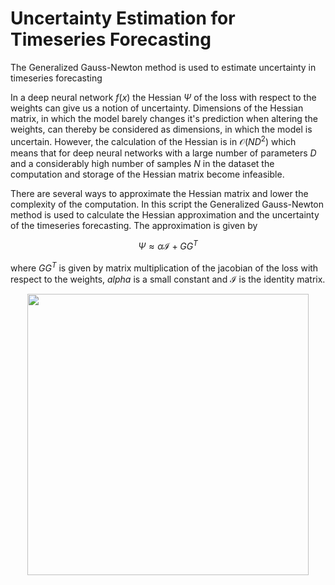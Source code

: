 # Uncertainty Estimation for Timeseries Forecasting
The Generalized Gauss-Newton method is used to estimate uncertainty in timeseries forecasting

In a deep neural network $f(x)$ the Hessian $\Psi$ of the loss with respect to the weights can give us a notion of uncertainty. Dimensions of the Hessian matrix, in which the model barely changes it's prediction when altering the weights, can thereby be considered as dimensions, in which the model is uncertain. However, the calculation of the Hessian is in $\mathcal{O}(ND^2)$ which means that for deep neural networks with a large number of parameters $D$ and a considerably high number of samples $N$ in the dataset the computation and storage of the Hessian matrix become infeasible.

There are several ways to approximate the Hessian matrix and lower the complexity of the computation. In this script the Generalized Gauss-Newton method is used to calculate the Hessian approximation and the uncertainty of the timeseries forecasting. The approximation is given by<p align="center">
  $\Psi \approx \alpha \mathcal{I} + GG^T$ </p>
  
where $GG^T$ is given by matrix multiplication of the jacobian of the loss with respect to the weights, $alpha$ is a small constant and $\mathcal{I}$ is the identity matrix.

<p align="center">
<img src="https://github.com/user-attachments/assets/b37b2548-19cf-4fb9-811f-3bde41ec7aa1" width="450"/>
</p>
